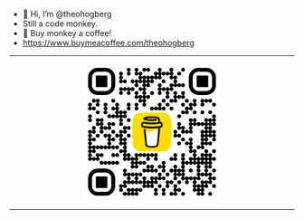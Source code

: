 - 👋 Hi, I’m @theohogberg
- Still a code monkey.
- 🍌 Buy monkey a coffee!
- https://www.buymeacoffee.com/theohogberg
<hr>
<p align="center">
  <img src="bmc_qr.png" alt="drawing" width="240"/>
</p>
<hr>
<!---
theohogberg/theohogberg is a ✨ special ✨ repository because its `README.md` (this file) appears on your GitHub profile.
You can click the Preview link to take a look at your changes.
--->
